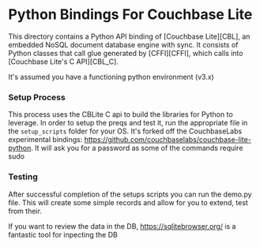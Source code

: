 # Python Bindings For Couchbase Lite
This directory contains a Python API binding of [Couchbase Lite][CBL], an embedded NoSQL document database engine with sync. It consists of Python classes that call glue generated by [CFFI][CFFI], which calls into [Couchbase Lite's C API][CBL_C].

It's assumed you have a functioning python environment (v3.x)

### Setup Process
This process uses the CBLite C api to build the libraries for Python to leverage. In order to setup the preqs and test it, run the appropriate file in the `setup_scripts` folder for your OS. It's forked off the CouchbaseLabs experimental bindings: https://github.com/couchbaselabs/couchbase-lite-python. It will ask you for a password as some of the commands require sudo

### Testing 
After successful completion of the setups scripts you can run the demo.py file. This will create some simple records and allow for you to extend, test from their. 

If you want to review the data in the DB, https://sqlitebrowser.org/ is a fantastic tool for inpecting the DB

